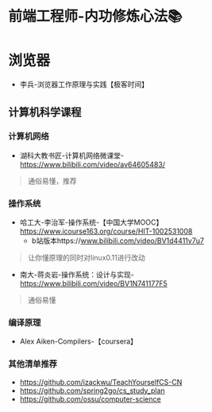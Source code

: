 # 前端工程师-内功修炼心法📚

# 浏览器
- 李兵-浏览器工作原理与实践【极客时间】

## 计算机科学课程

### 计算机网络

- 湖科大教书匠-计算机网络微课堂-https://www.bilibili.com/video/av64605483/  
> 通俗易懂，推荐

### 操作系统

- 哈工大-李治军-操作系统-【中国大学MOOC】https://www.icourse163.org/course/HIT-1002531008
  - b站版本https://www.bilibili.com/video/BV1d4411v7u7
> 让你懂原理的同时对linux0.11进行改动

- 南大-蒋炎岩-操作系统：设计与实现-https://www.bilibili.com/video/BV1N741177F5
> 通俗易懂

### 编译原理
- Alex Aiken-Compilers-【coursera】

### 其他清单推荐
- https://github.com/izackwu/TeachYourselfCS-CN
- https://github.com/spring2go/cs_study_plan
- https://github.com/ossu/computer-science
